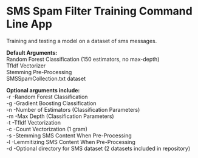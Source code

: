 # SMS Spam Filter Training Command Line App

Training and testing a model on a dataset of sms messages.
<p>
  <b>Default Arguments:</b>
<br>
Random Forest Classification (150 estimators, no max-depth)
<br>
TfIdf Vectorizer
<br>
Stemming Pre-Processing
<br>
SMSSpamCollection.txt dataset
</p>
<p>
  <b>Optional arguments include:</b>
<br>
-r -Random Forest Classification
<br>
-g -Gradient Boosting Classification
<br>
-n -Number of Estimators (Classification Parameters)
<br>
-m -Max Depth (Classification Parameters)
<br>
-t -TfIdf Vectorization
<br>
-c -Count Vectorization (1 gram)
<br>
-s -Stemming SMS Content When Pre-Processing
<br>
-l -Lemmitizing SMS Content When Pre-Processing
<br>
-d -Optional directory for SMS dataset (2 datasets included in repository)
</p>

